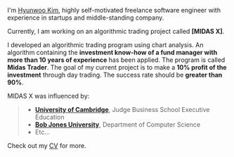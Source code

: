 I'm [Hyunwoo Kim](https://mastertyper.com), highly self-motivated freelance software engineer with experience in startups and middle-standing company.

Currently, I am working on an algorithmic trading project called **[MIDAS X]<!--(https://github.com/MIDASX-Inc)-->**.

I developed an algorithmic trading program using chart analysis. An algorithm containing the **investment know-how of a fund manager with more than 10 years of experience** has been applied. The program is called **Midas Trader**. The goal of my current project is to make a **10% profit of the investment** through day trading. The success rate should be **greater than 90%**.

MIDAS X was influenced by:
> - **[University of Cambridge](https://www.cam.ac.uk/)**, Judge Business School Executive Education
> - **[Bob Jones University](https://www.bju.edu/)**, Department of Computer Science
> - Etc...

Check out my [CV](https://mastertyper.com/CV.pdf) for more.
